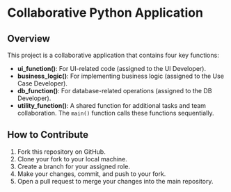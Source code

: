 # Collaborative Python Application

## Overview
This project is a collaborative application that contains four key functions:
- **ui_function()**: For UI-related code (assigned to the UI Developer).
- **business_logic()**: For implementing business logic (assigned to the Use Case Developer).
- **db_function()**: For database-related operations (assigned to the DB Developer).
- **utility_function()**: A shared function for additional tasks and team collaboration.
The `main()` function calls these functions sequentially.

## How to Contribute
1. Fork this repository on GitHub.
2. Clone your fork to your local machine.
3. Create a branch for your assigned role.
4. Make your changes, commit, and push to your fork.
5. Open a pull request to merge your changes into the main repository.

